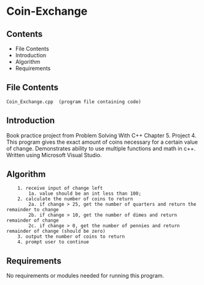 # Coin-Exchange

Contents
---------------------
* File Contents
* Introduction
* Algorithm
* Requirements

## File Contents
	
	Coin_Exchange.cpp  (program file containing code)

## Introduction
Book practice project from Problem Solving With C++ Chapter 5. Project 4.
This program gives the exact amount of coins necessary for a certain value of change. Demonstrates ability to use multiple functions and math in c++.
Written using Microsoft Visual Studio. 

## Algorithm

		1. receive input of change left
			1a. value should be an int less than 100;
		2. calculate the number of coins to return
			2a. if change > 25, get the number of quarters and return the remainder to change
			2b. if change > 10, get the number of dimes and return remainder of change
			2c. if change > 0, get the number of pennies and return remainder of change (should be zero)
		3. output the number of coins to return
		4. prompt user to continue

## Requirements
No requirements or modules needed for running this program.
